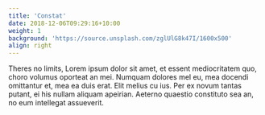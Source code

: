 ```yaml
---
title: 'Constat'
date: 2018-12-06T09:29:16+10:00
weight: 1
background: 'https://source.unsplash.com/zglUlG8k47I/1600x500'
align: right
---
```


Theres no limits, Lorem ipsum dolor sit amet, et essent mediocritatem quo, choro volumus oporteat an mei. Numquam dolores mel eu, mea docendi omittantur et, mea ea duis erat. Elit melius cu ius. Per ex novum tantas putant, ei his nullam aliquam apeirian. Aeterno quaestio constituto sea an, no eum intellegat assueverit.
